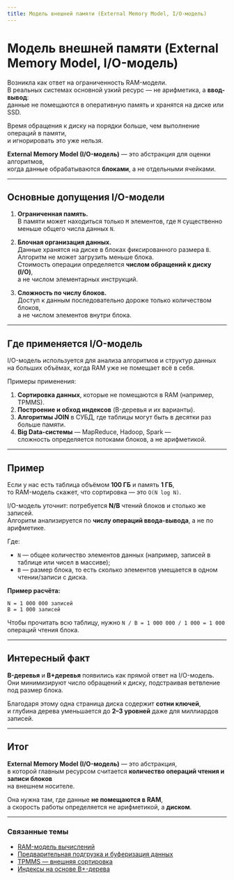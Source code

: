 ```yaml
---
title: Модель внешней памяти (External Memory Model, I/O-модель)
---
```


# Модель внешней памяти (External Memory Model, I/O-модель)


Возникла как ответ на ограниченность RAM-модели.  
В реальных системах основной узкий ресурс — не арифметика, а **ввод-вывод**:  
данные не помещаются в оперативную память и хранятся на диске или SSD.  

Время обращения к диску на порядки больше, чем выполнение операций в памяти,  
и игнорировать это уже нельзя.  

**External Memory Model (I/O-модель)** — это абстракция для оценки алгоритмов,  
когда данные обрабатываются **блоками**, а не отдельными ячейками.

---

## Основные допущения I/O-модели

1. **Ограниченная память.**  
   В памяти может находиться только `M` элементов, где `M` существенно меньше общего числа данных `N`.

2. **Блочная организация данных.**  
   Данные хранятся на диске в блоках фиксированного размера `B`.  
   Алгоритм не может загрузить меньше блока.  
   Стоимость операции определяется **числом обращений к диску (I/O)**,  
   а не числом элементарных инструкций.

3. **Сложность по числу блоков.**  
   Доступ к данным последовательно дороже только количеством блоков,  
   а не числом элементов внутри блока.

---

## Где применяется I/O-модель

I/O-модель используется для анализа алгоритмов и структур данных  
на больших объёмах, когда RAM уже не помещает всё в себя.

Примеры применения:

1. **Сортировка данных**, которые не помещаются в RAM (например, TPMMS).  
2. **Построение и обход индексов** (B-деревья и их варианты).  
3. **Алгоритмы JOIN** в СУБД, где таблицы могут быть в десятки раз больше памяти.  
4. **Big Data-системы** — MapReduce, Hadoop, Spark —  
   сложность определяется потоками блоков, а не арифметикой.

---

## Пример

Если у нас есть таблица объёмом **100 ГБ** и память **1 ГБ**,  
то RAM-модель скажет, что сортировка — это `O(N log N)`.

I/O-модель уточнит: потребуется **N/B** чтений блоков и столько же записей.  
Алгоритм анализируется по **числу операций ввода-вывода**, а не по арифметике.

Где:

- `N` — общее количество элементов данных (например, записей в таблице или чисел в массиве);  
- `B` — размер блока, то есть сколько элементов умещается в одном чтении/записи с диска.

**Пример расчёта:**

```
N = 1 000 000 записей
B = 1 000 записей
```


Чтобы прочитать всю таблицу, нужно `N / B = 1 000 000 / 1 000 = 1 000` операций чтения блока.

---

## Интересный факт

**B-деревья** и **B+деревья** появились как прямой ответ на I/O-модель.  
Они минимизируют число обращений к диску, подстраивая ветвление под размер блока.  

Благодаря этому одна страница диска содержит **сотни ключей**,  
и глубина дерева уменьшается до **2–3 уровней** даже для миллиардов записей.

---

## Итог

**External Memory Model (I/O-модель)** — это абстракция,  
в которой главным ресурсом считается **количество операций чтения и записи блоков**  
на внешнем носителе.  

Она нужна там, где данные **не помещаются в RAM**,  
а скорость работы определяется не арифметикой, а **диском**.

---

### Связанные темы

- [RAM-модель вычислений](./Theory/RAM_Model.md)  
- [Предварительная подгрузка и буферизация данных](/Nodes/DataManagement_and_Storage/Storage/Physical_layer/Prefetching_and_Buffering.md)  
- [TPMMS — внешняя сортировка](/Nodes/Algorithms/IO_Model/TPMMS.md)  
- [Индексы на основе B+-дерева](/Nodes/DataManagement_and_Storage/DBMS/Indexing/B_Trees.md)
